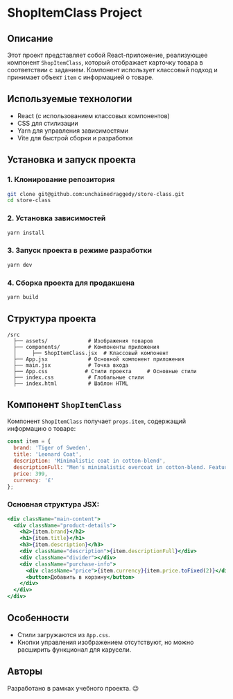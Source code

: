 # ShopItemClass Project

## Описание
Этот проект представляет собой React-приложение, реализующее компонент `ShopItemClass`, который отображает карточку товара в соответствии с заданием. Компонент использует классовый подход и принимает объект `item` с информацией о товаре.

## Используемые технологии
- React (с использованием классовых компонентов)
- CSS для стилизации
- Yarn для управления зависимостями
- Vite для быстрой сборки и разработки

## Установка и запуск проекта

### 1. Клонирование репозитория
```sh
git clone git@github.com:unchainedraggedy/store-class.git
cd store-class
```

### 2. Установка зависимостей
```sh
yarn install
```

### 3. Запуск проекта в режиме разработки
```sh
yarn dev
```

### 4. Сборка проекта для продакшена
```sh
yarn build
```

## Структура проекта
```
/src
  ├── assets/             # Изображения товаров
  ├── components/         # Компоненты приложения
  │     ├── ShopItemClass.jsx  # Классовый компонент
  ├── App.jsx             # Основной компонент приложения
  ├── main.jsx            # Точка входа
  ├── App.css            # Стили проекта     # Основные стили
  ├── index.css           # Глобальные стили
  ├── index.html          # Шаблон HTML
```

## Компонент `ShopItemClass`
Компонент `ShopItemClass` получает `props.item`, содержащий информацию о товаре:

```js
const item = {
  brand: 'Tiger of Sweden',
  title: 'Leonard Coat',
  description: 'Minimalistic coat in cotton-blend',
  descriptionFull: "Men's minimalistic overcoat in cotton-blend. Features a stand-up collar...",
  price: 399,
  currency: '£'
};
```

### Основная структура JSX:
```jsx
<div className="main-content">
  <div className="product-details">
    <h2>{item.brand}</h2>
    <h1>{item.title}</h1>
    <h3>{item.description}</h3>
    <div className="description">{item.descriptionFull}</div>
    <div className="divider"></div>
    <div className="purchase-info">
      <div className="price">{item.currency}{item.price.toFixed(2)}</div>
      <button>Добавить в корзину</button>
    </div>
  </div>
</div>
```

## Особенности
- Стили загружаются из `App.css`.
- Кнопки управления изображением отсутствуют, но можно расширить функционал для карусели.

## Авторы
Разработано в рамках учебного проекта. 😉

